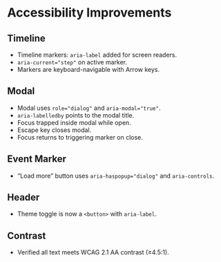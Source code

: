 # Accessibility Improvements

## Timeline
- Timeline markers: `aria-label` added for screen readers.
- `aria-current="step"` on active marker.
- Markers are keyboard-navigable with Arrow keys.

## Modal
- Modal uses `role="dialog"` and `aria-modal="true"`.
- `aria-labelledby` points to the modal title.
- Focus trapped inside modal while open.
- Escape key closes modal.
- Focus returns to triggering marker on close.

## Event Marker
- “Load more” button uses `aria-haspopup="dialog"` and `aria-controls`.

## Header
- Theme toggle is now a `<button>` with `aria-label`.

## Contrast
- Verified all text meets WCAG 2.1 AA contrast (≥4.5:1).